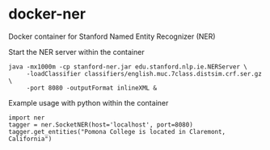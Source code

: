 # docker-ner
Docker container for Stanford Named Entity Recognizer (NER)

Start the NER server within the container
```
java -mx1000m -cp stanford-ner.jar edu.stanford.nlp.ie.NERServer \     
     -loadClassifier classifiers/english.muc.7class.distsim.crf.ser.gz  \
     -port 8080 -outputFormat inlineXML & 
```


Example usage with python within the container
```
import ner
tagger = ner.SocketNER(host='localhost', port=8080)
tagger.get_entities("Pomona College is located in Claremont, California")
```
